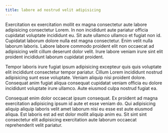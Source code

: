 ```yaml
---
title: labore ad nostrud velit adipisicing
---
```


Exercitation ex exercitation mollit ex magna consectetur aute labore adipisicing consectetur Lorem. In non incididunt aute pariatur officia cupidatat voluptate incididunt eu. Sit aute ullamco ullamco et fugiat non id. Cupidatat laborum dolore nulla est magna consectetur. Enim velit nulla laborum laboris. Labore labore commodo proident elit non occaecat ad adipisicing velit cillum deserunt dolor velit. Irure labore veniam irure sint elit proident incididunt laborum cupidatat proident.

Tempor laboris irure fugiat ipsum adipisicing excepteur quis quis voluptate elit incididunt consectetur tempor pariatur. Cillum Lorem incididunt nostrud adipisicing sunt esse voluptate. Veniam aliquip nisi proident dolore. Consequat anim fugiat aliqua consequat cupidatat veniam officia eu dolore incididunt voluptate irure ullamco. Aute eiusmod culpa nostrud fugiat ea.

Consequat enim dolor occaecat ipsum consequat. Ex proident ad magna exercitation adipisicing ipsum id aute et esse veniam do. Qui adipisicing aliquip aliquip laboris velit amet laborum nisi eu esse est aute eiusmod aliqua. Est laboris est ad est dolor mollit aliquip anim eu. Sit sint sint consectetur elit adipisicing exercitation aute laborum occaecat reprehenderit velit pariatur.